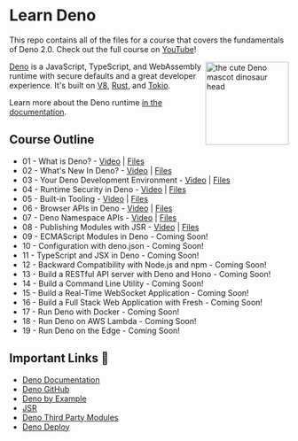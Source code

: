# Learn Deno

This repo contains all of the files for a course that covers the fundamentals of Deno 2.0. Check out the full course on [YouTube](https://www.youtube.com/playlist?list=PLvvLnBDNuTEov9EBIp3MMfHlBxaKGRWTe)! 

<img align="right" src="https://deno.land/logo.svg" height="150px" alt="the cute Deno mascot dinosaur head">

[Deno](https://www.deno.com) is a JavaScript, TypeScript, and WebAssembly runtime with secure
defaults and a great developer experience. It's built on [V8](https://v8.dev/),
[Rust](https://www.rust-lang.org/), and [Tokio](https://tokio.rs/).

Learn more about the Deno runtime
[in the documentation](https://docs.deno.com/runtime/manual).

## Course Outline 

* 01 - What is Deno? - [Video](https://www.youtube.com/watch?v=KPTOo4k8-GE&list=PLvvLnBDNuTEov9EBIp3MMfHlBxaKGRWTe&index=1&pp=iAQB) | [Files](https://github.com/MoonHighway/deno-2-course/tree/main/01-what-is-deno/README.md)
* 02 - What's New In Deno? - [Video](https://www.youtube.com/watch?v=mgX1ymfqPSQ&list=PLvvLnBDNuTEov9EBIp3MMfHlBxaKGRWTe&index=2&pp=iAQB) | [Files](https://github.com/MoonHighway/deno-2-course/tree/main/02-whats-new/README.md)
* 03 - Your Deno Development Environment - [Video](https://www.youtube.com/watch?v=BFfrGrLm2tw&list=PLvvLnBDNuTEov9EBIp3MMfHlBxaKGRWTe&index=3&pp=iAQB) | [Files](https://github.com/MoonHighway/deno-2-course/tree/main/03-your-deno-dev-environment/README.md)
* 04 - Runtime Security in Deno - [Video](https://www.youtube.com/watch?v=a8DaWZq6TXk&list=PLvvLnBDNuTEov9EBIp3MMfHlBxaKGRWTe&index=4&pp=iAQB) | [Files](https://github.com/MoonHighway/deno-2-course/tree/main/04-runtime-security-in-deno/README.md)
* 05 - Built-in Tooling - [Video](https://www.youtube.com/watch?v=-4e9DkUrCr4&list=PLvvLnBDNuTEov9EBIp3MMfHlBxaKGRWTe&index=5&pp=iAQB) | [Files](https://github.com/MoonHighway/deno-2-course/tree/main/05-built-in-tooling/README.md)
* 06 - Browser APIs in Deno - [Video](https://www.youtube.com/watch?v=oxVwTT-rZRo&list=PLvvLnBDNuTEov9EBIp3MMfHlBxaKGRWTe&index=6&pp=iAQB) | [Files](https://github.com/MoonHighway/deno-2-course/tree/main/06-browser-apis/README.md)
* 07 - Deno Namespace APIs - [Video](https://www.youtube.com/watch?v=p28ujFMrdA0&list=PLvvLnBDNuTEov9EBIp3MMfHlBxaKGRWTe&index=7&pp=iAQB) | [Files](https://github.com/MoonHighway/deno-2-course/tree/main/07-deno-namespace-apis/README.md)
* 08 - Publishing Modules with JSR - [Video](https://www.youtube.com/watch?v=7uiL4WYvZVs&list=PLvvLnBDNuTEov9EBIp3MMfHlBxaKGRWTe&index=8&pp=iAQB) | [Files](https://github.com/MoonHighway/deno-2-course/tree/main/08-publishing-modules-with-jsr/README.md)
* 09 - ECMAScript Modules in Deno - Coming Soon!
* 10 - Configuration with deno.json - Coming Soon!
* 11 - TypeScript and JSX in Deno - Coming Soon!
* 12 - Backward Compatibility with Node.js and npm - Coming Soon!
* 13 - Build a RESTful API server with Deno and Hono - Coming Soon!
* 14 - Build a Command Line Utility - Coming Soon!
* 15 - Build a Real-Time WebSocket Application - Coming Soon!
* 16 - Build a Full Stack Web Application with Fresh - Coming Soon!
* 17 - Run Deno with Docker - Coming Soon!
* 18 - Run Deno on AWS Lambda - Coming Soon!
* 19 - Run Deno on the Edge - Coming Soon!

## Important Links 🔗

* [Deno Documentation](https://docs.deno.com/)
* [Deno GitHub](https://github.com/denoland/deno)
* [Deno by Example](https://docs.deno.com/examples/)
* [JSR](https://jsr.io/)
* [Deno Third Party Modules](https://deno.land/x)
* [Deno Deploy](https://docs.deno.com/deploy/manual)